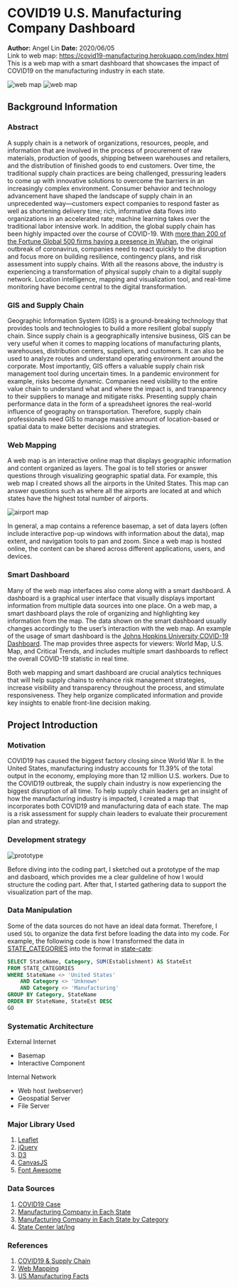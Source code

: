 # COVID19 U.S. Manufacturing Company Dashboard
**Author:** Angel Lin  **Date:** 2020/06/05
<br>Link to web map: https://covid19-manufacturing.herokuapp.com/index.html
<br>This is a web map with a smart dashboard that showcases the impact of COVID19 on the manufacturing industry in each state.

![web map](img/map2.JPG)
![web map](img/map3.JPG)

## Background Information

### Abstract
A supply chain is a network of organizations, resources, people, and information that are involved in the process of procurement of raw materials, production of goods, shipping between warehouses and retailers, and the distribution of finished goods to end customers. Over time, the traditional supply chain practices are being challenged, pressuring leaders to come up with innovative solutions to overcome the barriers in an increasingly complex environment. Consumer behavior and technology advancement have shaped the landscape of supply chain in an unprecedented way—customers expect companies to respond faster as well as shortening delivery time; rich, informative data flows into organizations in an accelerated rate; machine learning takes over the traditional labor intensive work. In addition, the global supply chain has been highly impacted over the course of COVID-19. With [more than 200 of the Fortune Global 500 firms having a presence in Wuhan](https://www2.deloitte.com/za/en/pages/risk/articles/covid-19-managing-supply-chain-risk-and-disruption.html), the original outbreak of coronavirus, companies need to react quickly to the disruption and focus more on building resilience, contingency plans, and risk assessment into supply chains. With all the reasons above, the industry is experiencing a transformation of physical supply chain to a digital supply network. Location intelligence, mapping and visualization tool, and real-time monitoring have become central to the digital transformation.

### GIS and Supply Chain
Geographic Information System (GIS) is a ground-breaking technology that provides tools and technologies to build a more resilient global supply chain. Since supply chain is a geographically intensive business, GIS can be very useful when it comes to mapping locations of manufacturing plants, warehouses, distribution centers, suppliers, and customers. It can also be used to analyze routes and understand operating environment around the corporate. Most importantly, GIS offers a valuable supply chain risk management tool during uncertain times. In a pandemic environment for example, risks become dynamic. Companies need visibility to the entire value chain to understand what and where the impact is, and transparency to their suppliers to manage and mitigate risks. Presenting supply chain performance data in the form of a spreadsheet ignores the real-world influence of geography on transportation. Therefore, supply chain professionals need GIS to manage massive amount of location-based or spatial data to make better decisions and strategies.

### Web Mapping
A web map is an interactive online map that displays geographic information and content organized as layers. The goal is to tell stories or answer questions through visualizing geographic spatial data. For example, this web map I created shows all the airports in the United States. This map can answer questions such as where all the airports are located at and which states have the highest total number of airports.

![airport map](img/airport.JPG)

In general, a map contains a reference basemap, a set of data layers (often include interactive pop-up windows with information about the data), map extent, and navigation tools to pan and zoom. Since a web map is hosted online, the content can be shared across different applications, users, and devices.

### Smart Dashboard
Many of the web map interfaces also come along with a smart dashboard. A dashboard is a graphical user interface that visually displays important information from multiple data sources into one place. On a web map, a smart dashboard plays the role of organizing and highlighting key information from the map. The data shown on the smart dashboard usually changes accordingly to the user’s interaction with the web map. An example of the usage of smart dashboard is the [Johns Hopkins University COVID-19 Dashboard](https://coronavirus.jhu.edu/us-map). The map provides three aspects for viewers: World Map, U.S. Map, and Critical Trends, and includes multiple smart dashboards to reflect the overall COVID-19 statistic in real time.

Both web mapping and smart dashboard are crucial analytics techniques that will help supply chains to enhance risk management strategies, increase visibility and transparency throughout the process, and stimulate responsiveness. They help organize complicated information and provide key insights to enable front-line decision making.

## Project Introduction

### Motivation
COVID19 has caused the biggest factory closing since World War II. In the United States, manufacturing industry accounts for 11.39% of the total output in the economy, employing more than 12 million U.S. workers. Due to the COVID19 outbreak, the supply chain industry is now experiencing the biggest disruption of all time. To help supply chain leaders get an insight of how the manufacturing industry is impacted, I created a map that incorporates both COVID19 and manufacturing data of each state. The map is a risk assessment for supply chain leaders to evaluate their procurement plan and strategy.

### Development strategy
![prototype](img/prototype.jpg)

Before diving into the coding part, I sketched out a prototype of the map and dasboard, which provides me a clear guildeline of how I would structure the coding part. After that, I started gathering data to support the visualization part of the map.

### Data Manipulation
Some of the data sources do not have an ideal data format. Therefore, I used `SQL` to organize the data first before loading the data into my code. For example, the following code is how I transformed the data in [STATE_CATEGORIES](assets/STATE_CATEGORIES.xlsb.csv) into the format in [state-cate](assets/state-cate.xls):
```SQL
SELECT StateName, Category, SUM(Establishment) AS StateEst
FROM STATE_CATEGORIES
WHERE StateName <> 'United States' 
	AND Category <> 'Unknown' 
	AND Category <> 'Manufacturing'
GROUP BY Category, StateName
ORDER BY StateName, StateEst DESC
GO
```

### Systematic Architecture
External Internet
-	Basemap
-	Interactive Component

Internal Network
-	Web host (webserver)
-	Geospatial Server
-	File Server

### Major Library Used
1.	[Leaflet](https://leafletjs.com/)
2.	[jQuery](https://jquery.com/)
3.	[D3](https://d3js.org/)
4.	[CanvasJS](https://canvasjs.com/)
5.	[Font Awesome](https://fontawesome.com/)

### Data Sources
1. [COVID19 Case](https://www.worldometers.info/coronavirus/country/us/)
2. [Manufacturing Company in Each State](https://data.census.gov/cedsci/table?n=31-33&tid=ECNBASIC2012.EC1231A2&text=EC1231A&hidePreview=true&vintage=2012)
3. [Manufacturing Company in Each State by Category](https://data.census.gov/cedsci/table?q=ec1231&hidePreview=true&table=EC1231A1&tid=ECNBASIC2012.EC1231A1&g=0100000US,.04000.001)
4. [State Center lat/lng](https://www.thoughtco.com/geographic-centers-of-the-united-states-1435168)

### References
1. [COVID19 & Supply Chain](https://www.asug.com/insights/how-covid-19-is-affecting-every-aspect-of-supply-chains)
2. [Web Mapping](https://www.esri.com/arcgis-blog/products/product/uncategorized/web-mapping-101/)
3. [US Manufacturing Facts](https://www.nam.org/state-manufacturing-data/2019-united-states-manufacturing-facts/)
